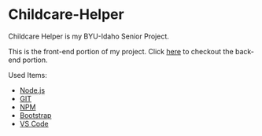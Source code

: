 # Childcare-Helper
Childcare Helper is my BYU-Idaho Senior Project.

This is the front-end portion of my project. Click [here](https://github.com/Kim-Quirk/Childcare-Database) to checkout the back-end portion.

Used Items:
* [Node.js](https://nodejs.org/en)
* [GIT](https://git-scm.com/)
* [NPM](https://docs.npmjs.com/about-npm)
* [Bootstrap](https://getbootstrap.com/)
* [VS Code](https://code.visualstudio.com/)
